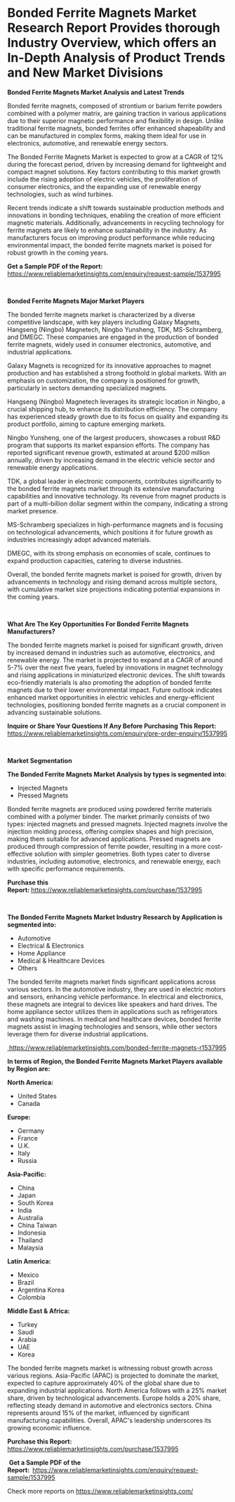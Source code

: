 <p><h1>Bonded Ferrite Magnets Market Research Report Provides thorough Industry Overview, which offers an In-Depth Analysis of Product Trends and New Market Divisions</h1></p><p><strong>Bonded Ferrite Magnets Market Analysis and Latest Trends</strong></p>
<p><p>Bonded ferrite magnets, composed of strontium or barium ferrite powders combined with a polymer matrix, are gaining traction in various applications due to their superior magnetic performance and flexibility in design. Unlike traditional ferrite magnets, bonded ferrites offer enhanced shapeability and can be manufactured in complex forms, making them ideal for use in electronics, automotive, and renewable energy sectors.</p><p>The Bonded Ferrite Magnets Market is expected to grow at a CAGR of 12% during the forecast period, driven by increasing demand for lightweight and compact magnet solutions. Key factors contributing to this market growth include the rising adoption of electric vehicles, the proliferation of consumer electronics, and the expanding use of renewable energy technologies, such as wind turbines. </p><p>Recent trends indicate a shift towards sustainable production methods and innovations in bonding techniques, enabling the creation of more efficient magnetic materials. Additionally, advancements in recycling technology for ferrite magnets are likely to enhance sustainability in the industry. As manufacturers focus on improving product performance while reducing environmental impact, the bonded ferrite magnets market is poised for robust growth in the coming years.</p></p>
<p><strong>Get a Sample PDF of the Report:&nbsp;</strong> <a href="https://www.reliablemarketinsights.com/enquiry/request-sample/1537995?utm_campaign=2943&utm_medium=2&utm_source=Github&utm_content=ia&utm_term=01042025&utm_id=bonded-ferrite-magnets">https://www.reliablemarketinsights.com/enquiry/request-sample/1537995</a></p>
<p>&nbsp;</p>
<p><strong>Bonded Ferrite Magnets Major Market Players</strong></p>
<p><p>The bonded ferrite magnets market is characterized by a diverse competitive landscape, with key players including Galaxy Magnets, Hangseng (Ningbo) Magnetech, Ningbo Yunsheng, TDK, MS-Schramberg, and DMEGC. These companies are engaged in the production of bonded ferrite magnets, widely used in consumer electronics, automotive, and industrial applications.</p><p>Galaxy Magnets is recognized for its innovative approaches to magnet production and has established a strong foothold in global markets. With an emphasis on customization, the company is positioned for growth, particularly in sectors demanding specialized magnets. </p><p>Hangseng (Ningbo) Magnetech leverages its strategic location in Ningbo, a crucial shipping hub, to enhance its distribution efficiency. The company has experienced steady growth due to its focus on quality and expanding its product portfolio, aiming to capture emerging markets.</p><p>Ningbo Yunsheng, one of the largest producers, showcases a robust R&D program that supports its market expansion efforts. The company has reported significant revenue growth, estimated at around $200 million annually, driven by increasing demand in the electric vehicle sector and renewable energy applications.</p><p>TDK, a global leader in electronic components, contributes significantly to the bonded ferrite magnets market through its extensive manufacturing capabilities and innovative technology. Its revenue from magnet products is part of a multi-billion dollar segment within the company, indicating a strong market presence.</p><p>MS-Schramberg specializes in high-performance magnets and is focusing on technological advancements, which positions it for future growth as industries increasingly adopt advanced materials. </p><p>DMEGC, with its strong emphasis on economies of scale, continues to expand production capacities, catering to diverse industries. </p><p>Overall, the bonded ferrite magnets market is poised for growth, driven by advancements in technology and rising demand across multiple sectors, with cumulative market size projections indicating potential expansions in the coming years.</p></p>
<p>&nbsp;</p>
<p><strong>What Are The Key Opportunities For Bonded Ferrite Magnets Manufacturers?</strong></p>
<p><p>The bonded ferrite magnets market is poised for significant growth, driven by increased demand in industries such as automotive, electronics, and renewable energy. The market is projected to expand at a CAGR of around 5-7% over the next five years, fueled by innovations in magnet technology and rising applications in miniaturized electronic devices. The shift towards eco-friendly materials is also promoting the adoption of bonded ferrite magnets due to their lower environmental impact. Future outlook indicates enhanced market opportunities in electric vehicles and energy-efficient technologies, positioning bonded ferrite magnets as a crucial component in advancing sustainable solutions.</p></p>
<p><strong>Inquire or Share Your Questions If Any Before Purchasing This Report:</strong> <a href="https://www.reliablemarketinsights.com/enquiry/pre-order-enquiry/1537995?utm_campaign=2943&utm_medium=2&utm_source=Github&utm_content=ia&utm_term=01042025&utm_id=bonded-ferrite-magnets">https://www.reliablemarketinsights.com/enquiry/pre-order-enquiry/1537995</a></p>
<p>&nbsp;</p>
<p><strong>Market Segmentation</strong></p>
<p><strong>The Bonded Ferrite Magnets Market Analysis by types is segmented into:</strong></p>
<p><ul><li>Injected Magnets</li><li>Pressed Magnets</li></ul></p>
<p><p>Bonded ferrite magnets are produced using powdered ferrite materials combined with a polymer binder. The market primarily consists of two types: injected magnets and pressed magnets. Injected magnets involve the injection molding process, offering complex shapes and high precision, making them suitable for advanced applications. Pressed magnets are produced through compression of ferrite powder, resulting in a more cost-effective solution with simpler geometries. Both types cater to diverse industries, including automotive, electronics, and renewable energy, each with specific performance requirements.</p></p>
<p><strong>Purchase this Report:&nbsp;</strong><a href="https://www.reliablemarketinsights.com/purchase/1537995?utm_campaign=2943&utm_medium=2&utm_source=Github&utm_content=ia&utm_term=01042025&utm_id=bonded-ferrite-magnets">https://www.reliablemarketinsights.com/purchase/1537995</a></p>
<p>&nbsp;</p>
<p><strong>The Bonded Ferrite Magnets Market Industry Research by Application is segmented into:</strong></p>
<p><ul><li>Automotive</li><li>Electrical & Electronics</li><li>Home Appliance</li><li>Medical & Healthcare Devices</li><li>Others</li></ul></p>
<p><p>The bonded ferrite magnets market finds significant applications across various sectors. In the automotive industry, they are used in electric motors and sensors, enhancing vehicle performance. In electrical and electronics, these magnets are integral to devices like speakers and hard drives. The home appliance sector utilizes them in applications such as refrigerators and washing machines. In medical and healthcare devices, bonded ferrite magnets assist in imaging technologies and sensors, while other sectors leverage them for diverse industrial applications.</p></p>
<p><a href="https://www.reliablemarketinsights.com/bonded-ferrite-magnets-r1537995?utm_campaign=2943&utm_medium=2&utm_source=Github&utm_content=ia&utm_term=01042025&utm_id=bonded-ferrite-magnets">&nbsp;https://www.reliablemarketinsights.com/bonded-ferrite-magnets-r1537995</a></p>
<p><strong>In terms of Region, the Bonded Ferrite Magnets Market Players available by Region are:</strong></p>
<p>
    <p> <strong> North America: </strong>
        <ul>
            <li>United States</li>
            <li>Canada</li>
        </ul>
        </p> 
    <p> <strong> Europe: </strong>
        <ul>
            <li>Germany</li>
            <li>France</li>
            <li>U.K.</li>
            <li>Italy</li>
            <li>Russia</li>
        </ul>
        </p> 
    <p> <strong> Asia-Pacific: </strong>
        <ul>
            <li>China</li>
            <li>Japan</li>
            <li>South Korea</li>
            <li>India</li>
            <li>Australia</li>
            <li>China Taiwan</li>
            <li>Indonesia</li>
            <li>Thailand</li>
            <li>Malaysia</li>
        </ul>
        </p> 
    <p> <strong> Latin America: </strong>
        <ul>
            <li>Mexico</li>
            <li>Brazil</li>
            <li>Argentina Korea</li>
            <li>Colombia</li>
        </ul>
        </p> 
    <p> <strong> Middle East & Africa: </strong>
        <ul>
            <li>Turkey</li>
            <li>Saudi</li>
            <li>Arabia</li>
            <li>UAE</li>
            <li>Korea</li>
        </ul>
    </p>
    </p>
<p><p>The bonded ferrite magnets market is witnessing robust growth across various regions. Asia-Pacific (APAC) is projected to dominate the market, expected to capture approximately 40% of the global share due to expanding industrial applications. North America follows with a 25% market share, driven by technological advancements. Europe holds a 20% share, reflecting steady demand in automotive and electronics sectors. China represents around 15% of the market, influenced by significant manufacturing capabilities. Overall, APAC's leadership underscores its growing economic influence.</p></p>
<p><strong>Purchase this Report: </strong><a href="https://www.reliablemarketinsights.com/purchase/1537995?utm_campaign=2943&utm_medium=2&utm_source=Github&utm_content=ia&utm_term=01042025&utm_id=bonded-ferrite-magnets">https://www.reliablemarketinsights.com/purchase/1537995</a></p>
<p>&nbsp;<strong>Get a Sample PDF of the Report:&nbsp;&nbsp;</strong><a href="https://www.reliablemarketinsights.com/enquiry/request-sample/1537995?utm_campaign=2943&utm_medium=2&utm_source=Github&utm_content=ia&utm_term=01042025&utm_id=bonded-ferrite-magnets">https://www.reliablemarketinsights.com/enquiry/request-sample/1537995</a></p>
<p><strong></strong></p>
<p>Check more reports on <a href="https://www.reliablemarketinsights.com/?utm_campaign=2943&utm_medium=2&utm_source=Github&utm_content=ia&utm_term=01042025&utm_id=bonded-ferrite-magnets">https://www.reliablemarketinsights.com/</a></p>